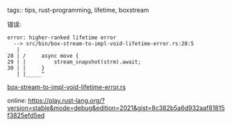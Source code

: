 tags:: tips, rust-programming, lifetime, boxstream

错误:
```text
error: higher-ranked lifetime error
  --> src/bin/box-stream-to-impl-void-lifetime-error.rs:28:5
   |
28 | /     async move {
29 | |         stream_snapshot(strm).await;
30 | |     }
   | |_____^

```

[box-stream-to-impl-void-lifetime-error.rs](../../rust-playground/src/bin/box-stream-to-impl-void-lifetime-error.rs)

online:
https://play.rust-lang.org/?version=stable&mode=debug&edition=2021&gist=8c382b5a6d932aaf81815f3825efd5ed
